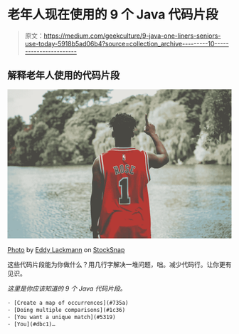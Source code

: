 # 老年人现在使用的 9 个 Java 代码片段

> 原文：<https://medium.com/geekculture/9-java-one-liners-seniors-use-today-5918b5ad06b4?source=collection_archive---------10----------------------->

## 解释老年人使用的代码片段

![](img/2aba857192a8827525b2e1a1d29f2c3f.png)

[Photo](https://stocksnap.io/photo/people-red-7P138VOTYH) by [Eddy Lackmann](https://stocksnap.io/author/41087) on [StockSnap](https://stocksnap.io)

这些代码片段能为你做什么？用几行字解决一堆问题，咄。减少代码行。让你更有见识。

*这里是你应该知道的 9 个 Java 代码片段。*

```
· [Create a map of occurrences](#735a)
· [Doing multiple comparisons](#1c36)
· [You want a unique match](#5319)
· [You](#dbc1)…
```